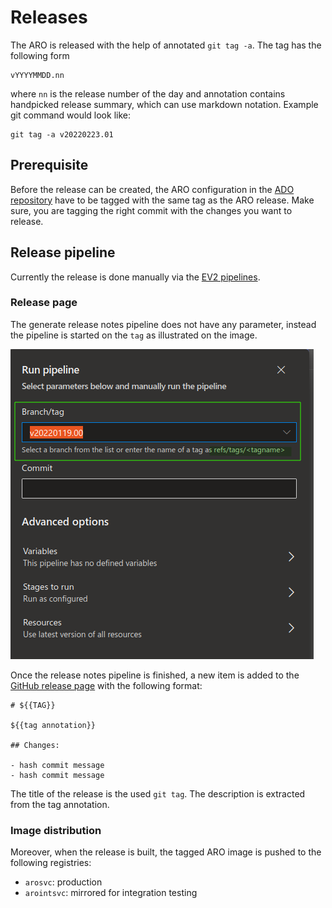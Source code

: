 # Releases

The ARO is released with the help of annotated `git tag -a`. The tag has the
following form

```
vYYYYMMDD.nn
```

where `nn` is the release number of the day and annotation contains handpicked
release summary, which can use markdown notation. Example git command would look like:

```
git tag -a v20220223.01
```

## Prerequisite

Before the release can be created, the ARO configuration in the [ADO repository](https://msazure.visualstudio.com/AzureRedHatOpenShift/_git/RP-Config)
have to be tagged with the same tag as the ARO release. Make sure,
you are tagging the right commit with the changes you want to release.


## Release pipeline

Currently the release is done manually via the [EV2 pipelines](https://msazure.visualstudio.com/AzureRedHatOpenShift/_wiki/wikis/ARO.wiki/233405/Performing-Release).


### Release page

The generate release notes pipeline does not have any parameter, instead the pipeline is started on the `tag` as illustrated on the image.

![Start pipelines with tag](img/pipelines.png "Aro Monitor Architecture")

Once the release notes pipeline is finished, a new item is added to the [GitHub release page](https://github.com/Azure/ARO-RP/releases) with
the following format:

```
# ${{TAG}}

${{tag annotation}}

## Changes:

- hash commit message
- hash commit message

```

The title of the release is the used `git tag`. The description is extracted
from the tag annotation.


### Image distribution

Moreover, when the release is built, the tagged ARO image is pushed to the
following registries:

- `arosvc`: production
- `arointsvc`: mirrored for integration testing